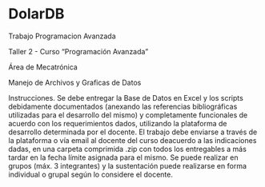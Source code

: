 # DolarDB

 Trabajo Programacion Avanzada
 
Taller 2 - Curso “Programación Avanzada”

Área de Mecatrónica

Manejo de Archivos y Graficas de Datos

Instrucciones. Se debe entregar la Base de Datos en Excel y los scripts debidamente
documentados (anexando las referencias bibliográficas utilizadas para el desarrollo del
mismo) y completamente funcionales de acuerdo con los requerimientos dados, utilizando
la plataforma de desarrollo determinada por el docente. El trabajo debe enviarse a través
de la plataforma o vía email al docente del curso  deacuerdo a las indicaciones dadas, 
en una carpeta comprimida .zip con todos los entregables a más tardar en la fecha límite 
asignada para el mismo. Se puede realizar en grupos (máx. 3 integrantes) y la sustentación
puede realizarse en forma individual o grupal según lo considere el docente.
